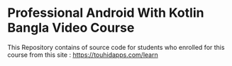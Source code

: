 # Professional Android With Kotlin Bangla Video Course
This Repository contains of source code for students who enrolled for this course from this site : https://touhidapps.com/learn
